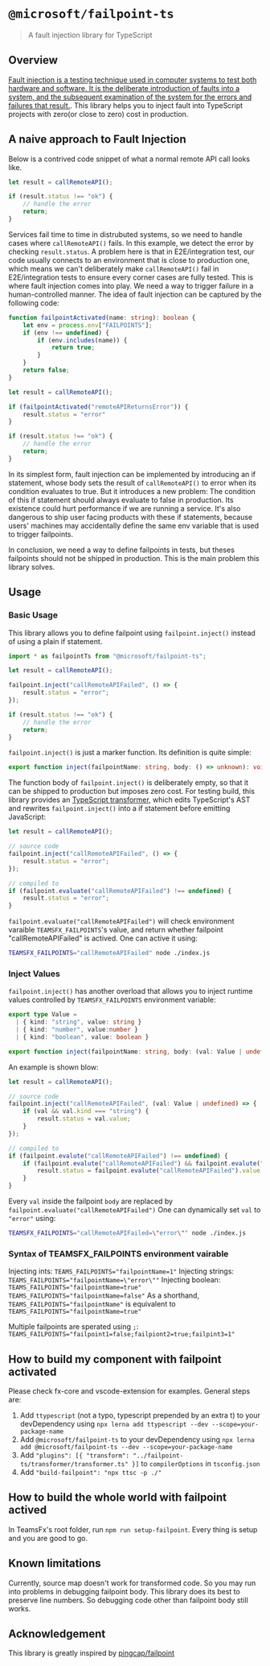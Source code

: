# `@microsoft/failpoint-ts`

> A fault injection library for TypeScript

## Overview
[Fault injection is a testing technique used in computer systems to test both hardware and software.  It is the deliberate introduction of faults into a system, and the subsequent examination of the system for the errors and failures that result.](https://users.ece.cmu.edu/~koopman/des_s99/fault_injection/index.html#introduction).
This library helps you to inject fault into TypeScript projects with zero(or close to zero) cost in production. 

## A naive approach to Fault Injection
Below is a contrived code snippet of what a normal remote API call looks like.
```typescript
let result = callRemoteAPI();

if (result.status !== "ok") {
	// handle the error
	return;
}
```
Services fail time to time in distrubuted systems, so we need to handle cases where `callRemoteAPI()` fails. In this example, we detect the error by checking `result.status`. A problem here is that in E2E/integration test, our code usually connects to an environment that is close to production one, which means we can't deliberately make `callRemoteAPI()` fail in E2E/integration tests to ensure every corner cases are fully tested.
This is where fault injection comes into play. We need a way to trigger failure in a human-controlled manner.
The idea of fault injection can be captured by the following code:
```typescript
function failpointActivated(name: string): boolean {
	let env = process.env["FAILPOINTS"];
	if (env !== undefined) {
		if (env.includes(name)) {
			return true;
		}
	}
	return false;
}

let result = callRemoteAPI();

if (failpointActivated("remoteAPIReturnsError")) {
	result.status = "error"
}

if (result.status !== "ok") {
	// handle the error
	return;
}
```
In its simplest form, fault injection can be implemented by introducing an if statement, whose body sets the result of `callRemoteAPI()` to error when its condition evaluates to true. But it introduces a new problem: The condition of this if statement should always evaluate to false in production. Its existence could hurt performance if we are running a service. It's also dangerous to ship user facing products with these if statements, because users' machines may accidentally define the same env variable that is used to trigger failpoints.

In conclusion, we need a way to define failpoints in tests, but theses failpoints should not be shipped in production. This is the main problem this library solves.

## Usage
### Basic Usage
This library allows you to define failpoint using `failpoint.inject()` instead of using a plain if statement.
```typescript
import * as failpointTs from "@microsoft/failpoint-ts";

let result = callRemoteAPI();

failpoint.inject("callRemoteAPIFailed", () => {
	result.status = "error";
});

if (result.status !== "ok") {
	// handle the error
	return;
}
```
`failpoint.inject()` is just a marker function. Its definition is quite simple:
```typescript
export function inject(failpointName: string, body: () => unknown): void {}
```
The function body of `failpoint.inject()` is deliberately empty, so that it can be shipped to production but imposes zero cost.
For testing build, this library provides an [TypeScript transformer](https://github.com/Microsoft/TypeScript/wiki/Using-the-Compiler-API#a-simple-transform-function), which edits TypeScript's AST and rewrites `failpoint.inject()` into a if statement before emitting JavaScript:
```typescript
let result = callRemoteAPI();

// source code
failpoint.inject("callRemoteAPIFailed", () => {
	result.status = "error";
});

// compiled to
if (failpoint.evaluate("callRemoteAPIFailed") !== undefined) {
	result.status = "error";
}
```
`failpoint.evaluate("callRemoteAPIFailed")` will check environment varaible `TEAMSFX_FAILPOINTS`'s value, and return whether failpoint "callRemoteAPIFailed" is actived. One can active it using:
```bash
TEAMSFX_FAILPOINTS="callRemoteAPIFailed" node ./index.js
```
### Inject Values
`failpoint.inject()` has another overload that allows you to inject runtime values controlled by `TEAMSFX_FAILPOINTS` environment variable:
```typescript
export type Value = 
  | { kind: "string", value: string } 
  | { kind: "number", value:number } 
  | { kind: "boolean", value: boolean }

export function inject(failpointName: string, body: (val: Value | undefined) => unknown): void {}
```
An example is shown blow:
```typescript
let result = callRemoteAPI();

// source code
failpoint.inject("callRemoteAPIFailed", (val: Value | undefined) => {
	if (val && val.kind === "string") {
		result.status = val.value;
	}
});

// compiled to
if (failpoint.evalute("callRemoteAPIFailed") !== undefined) {
	if (failpoint.evalute("callRemoteAPIFailed") && failpoint.evalute("callRemoteAPIFailed").kind === "string") {
		result.status = failpoint.evalute("callRemoteAPIFailed").value;
	}
}
```
Every `val` inside the failpoint `body` are replaced by `failpoint.evaluate("callRemoteAPIFailed")`
One can dynamically set `val` to `"error"` using:
```bash
TEAMSFX_FAILPOINTS="callRemoteAPIFailed=\"error\"" node ./index.js
```
### Syntax of TEAMSFX_FAILPOINTS environment vairable
Injecting ints:
`TEAMS_FAILPOINTS="failpointName=1"`
Injecting strings:
`TEAMS_FAILPOINTS="failpointName=\"error\""`
Injecting boolean:
`TEAMS_FAILPOINTS="failpointName=true"`
`TEAMS_FAILPOINTS="failpointName=false"`
As a shorthand, `TEAMS_FAILPOINTS="failpointName"` is equivalent to `TEAMS_FAILPOINTS="failpointName=true"`

Multiple failpoints are sperated using `;`:
`TEAMS_FAILPOINTS="failpoint1=false;failpiont2=true;failpint3=1"`

## How to build my component with failpoint activated
Please check fx-core and vscode-extension for examples. General steps are:
1. Add `ttypescript` (not a typo, typescript prepended by an extra t) to your devDependency using `npx lerna add ttypescript --dev --scope=your-package-name`
2. Add `@microsoft/failpoint-ts` to your devDependency using `npx lerna add @microsoft/failpoint-ts --dev --scope=your-package-name`
3. Add `"plugins": [{ "transform": "../failpoint-ts/transformer/transformer.ts" }]` to `compilerOptions` in `tsconfig.json`
4. Add `"build-failpoint": "npx ttsc -p ./"`

## How to build the whole world with failpoint actived
In TeamsFx's root folder, run `npm run setup-failpoint`. Every thing is setup and you are good to go.

## Known limitations
Currently, source map doesn't work for transformed code. So you may run into problems in debugging failpoint body.
This library does its best to preserve line numbers. So debugging code other than failpoint body still works.
## Acknowledgement
This library is greatly inspired by [pingcap/failpoint](https://github.com/pingcap/failpoint)